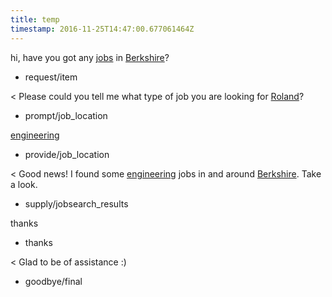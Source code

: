```yaml
---
title: temp
timestamp: 2016-11-25T14:47:00.677061464Z
---
```


hi, have you got any [jobs](item_type) in [Berkshire](location)?
* request/item

< Please could you tell me what type of job you are looking for [Roland](first_name)?
* prompt/job_location

[engineering](jobrole)
* provide/job_location

< Good news! I found some [engineering](jobrole) jobs in and around [Berkshire](location). Take a look.
* supply/jobsearch_results

thanks
* thanks

< Glad to be of assistance :)
* goodbye/final
